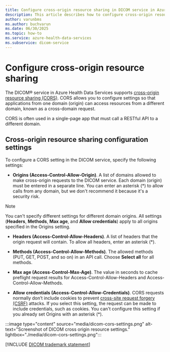 ```yaml
---
title: Configure cross-origin resource sharing in DICOM service in Azure Health Data Services
description: This article describes how to configure cross-origin resource sharing in DICOM service in Azure Health Data Services
author: varunbms
ms.author: buchvarun
ms.date: 06/30/2025
ms.topic: how-to
ms.service: azure-health-data-services
ms.subservice: dicom-service
---
```


# Configure cross-origin resource sharing

The DICOM&reg; service in Azure Health Data Services supports [cross-origin resource sharing (CORS)](https://wikipedia.org/wiki/Cross-Origin_Resource_Sharing). CORS allows you to configure settings so that applications from one domain (origin) can access resources from a different domain, known as a cross-domain request.

CORS is often used in a single-page app that must call a RESTful API to a different domain.

## Cross-origin resource sharing configuration settings

To configure a CORS setting in the DICOM service, specify the following settings:

- **Origins (Access-Control-Allow-Origin)**. A list of domains allowed to make cross-origin requests to the DICOM service. Each domain (origin) must be entered in a separate line. You can enter an asterisk (*) to allow calls from any domain, but we don't recommend it because it's a security risk.

> [!NOTE]
> You can't specify different settings for different domain origins. All settings (**Headers**, **Methods**, **Max age**, and **Allow credentials**) apply to all origins specified in the Origins setting.

- **Headers (Access-Control-Allow-Headers)**. A list of headers that the origin request will contain. To allow all headers, enter an asterisk (*).

- **Methods (Access-Control-Allow-Methods)**. The allowed methods (PUT, GET, POST, and so on) in an API call. Choose **Select all** for all methods.

- **Max age (Access-Control-Max-Age)**. The value in seconds to cache preflight request results for Access-Control-Allow-Headers and Access-Control-Allow-Methods.

- **Allow credentials (Access-Control-Allow-Credentials)**. CORS requests normally don’t include cookies to prevent [cross-site request forgery (CSRF)](https://en.wikipedia.org/wiki/Cross-site_request_forgery) attacks. If you select this setting, the request can be made to include credentials, such as cookies. You can't configure this setting if you already set Origins with an asterisk (*).

:::image type="content" source="media/dicom-cors-settings.png" alt-text="Screenshot of DICOM cross origin resource settings." lightbox="./media/dicom-cors-settings.png":::

[!INCLUDE [DICOM trademark statement](../includes/healthcare-apis-dicom-trademark.md)]
